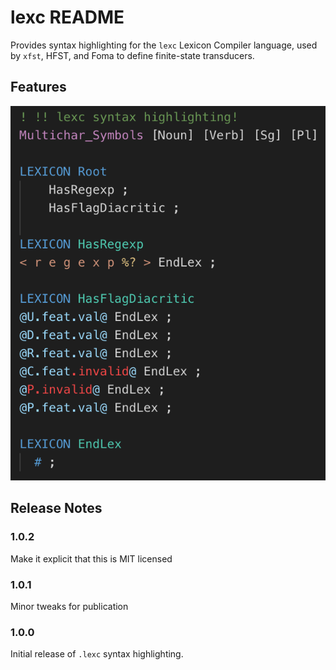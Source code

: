 # lexc README

Provides syntax highlighting for the `lexc` Lexicon Compiler language, used by `xfst`, HFST, and Foma to define finite-state transducers.

## Features

![Example of lexc syntax highlighting](./images/lexc-highlight.png)

## Release Notes

### 1.0.2
Make it explicit that this is MIT licensed

### 1.0.1

Minor tweaks for publication

### 1.0.0

Initial release of `.lexc` syntax highlighting.
